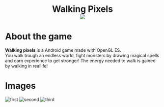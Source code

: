 <h1 align="center">Walking Pixels
<br>
  <img src="https://user-images.githubusercontent.com/52967743/209382001-a18248b0-50b6-4d32-a3e9-67a3ee40b85a.png"/>
</h1>

# About the game
**Walking pixels** is a Android game made with OpenGL ES. <br>
You walk trough an endless world, fight monsters by drawing magical spells and earn experience to get stronger!
The energy needed to walk  is gained by walking in reallife!

# Images
![first](https://user-images.githubusercontent.com/52967743/209392160-cfb87eae-f443-45ff-9038-5dba093f98c2.png)
![second](https://user-images.githubusercontent.com/52967743/209392163-f47c3858-d344-424f-a4cb-849a28e1aded.png)
![third](https://user-images.githubusercontent.com/52967743/209392169-e0b526ff-d982-4e2d-ba21-97cafe74e7a7.png)
